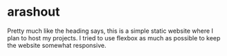 # arashout
Pretty much like the heading says, this is a simple static website where I plan to host my projects.
I tried to use flexbox as much as possible to keep the website somewhat responsive.

